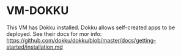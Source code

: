 # VM-DOKKU
This VM has Dokku installed. Dokku allows self-created apps to be deployed. See their docs for mor info: https://github.com/dokku/dokku/blob/master/docs/getting-started/installation.md 